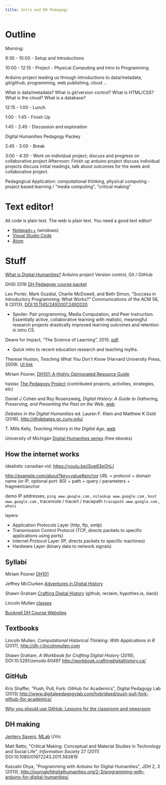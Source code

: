 ```yaml
---
title: Intro and DH Pedagogy
---
```


# Outline

Morning: 

9:30 - 10:00 - Setup and Introductions

10:00 - 12:15 - Project - Physical Computing and Intro to Programming

Arduino project leading us through introductions to data/metadata, git/github, programming, web publishing, cloud … 

What is data/metadata? 
What is git/version control? 
What is HTML/CSS? 
What is the cloud? What is a database?

12:15 - 1:00 - Lunch

1:00 - 1:45 - Finish Up 

1:45 - 2:45 - Discussion and exploration 

Digital Humanities Pedagogy Packey

2:45 - 3:00 - Break

3:00 - 4:30 - Work on individual project; discuss and progress on collaborative project
Afternoon: 
Finish up arduino project
discuss individual projects
discuss initial readings, 
talk about outcomes for the week and collaborative project. 

Pedagogical Application: computational thinking, physical computing - project based learning / "media computing", "critical making"

# Text editor!

All code is plain text.
The web is plain text.
You need a good text editor!

- [Notepad++](https://notepad-plus-plus.org/) (windows)
- [Visual Studio Code](https://code.visualstudio.com/)
- [Atom](https://atom.io/)

# Stuff

[What is Digital Humanities?](http://whatisdigitalhumanities.com/)
Arduino project
Version control, Git / GitHub

DHSI 2016 [DH Pedagogy course packet](http://dhsi.org/content/2016Curriculum/11.%20Digital%20Humanities%20Pedagogy-%20Integration%20in%20the%20Curriculum%20(2016).pdf)

Leo Porter, Mark Guzdial, Charlie McDowell, and Beth Simon, “Success in Introductory Programming: What Works?” Communications of the ACM 56, 8 (2013), [DOI:10.1145/2492007.2492020](https://doi.org/10.1145/2492007.2492020).
- Spoiler: Pair programming, Media Computation, and Peer Instruction. Essentially active, collaborative learning with realistic, meaningful research projects drastically improved learning outcomes and retention in intro CS.

Deans for Impact, “The Science of Learning”, 2015. [pdf](https://swcarpentry.github.io/instructor-training/files/papers/science-of-learning-2015.pdf).
- Quick intro to recent education research and teaching myths.

Therese Huston, *Teaching What You Don't Know* (Harvard University Press, 2009). [UI link](http://search.lib.uidaho.edu/UID:everything:CP71195091260001451) 

Miriam Posner, [DH101: A Highly Opinionated Resource Guide](https://docs.google.com/document/d/1Z-14hgZPMIiAzT6vx1mVg5l60zkRVU9EHgZgK9HHdU4/edit)

hastac [The Pedagogy Project](https://www.hastac.org/pedagogy-project) (contributed projects, activities, strategies, etc)

Daniel J Cohen and Roy Rosenzweig, *Digital History: A Guide to Gathering, Preserving, and Presenting the Past on the Web*, [web](http://chnm.gmu.edu/digitalhistory/)

*Debates in the Digital Humanities* ed. Lauren F. Klein and Matthew K Gold (2016), http://dhdebates.gc.cuny.edu/

T. Mills Kelly, *Teaching History in the Digital Age*, [web](http://dx.doi.org/10.3998/dh.12146032.0001.001)

University of Michigan [Digital Humanities series](http://www.digitalculture.org/books/book-series/digital-humanities-series/) (free ebooks)

## How the internet works

idealistic canadian vid: https://youtu.be/i5oe63pOhLI

http://example.com/about?key=value#anchor
URL = protocol + domain name (or IP, optional port :80) + path + query / parameters + fragment/anchor

demo IP addresses, `ping www.google.com` , `nslookup www.google.com` , `host www.google.com` , traceroute / tracert / tracepath `tracepath www.google.com` , `whois`

layers:
- Application Protocols Layer (http, ftp, smtp)
- Transmission Control Protocol (TCP, directs packets to specific applications using ports) 
- Internet Protocol Layer (IP, directs packets to specific machines)
- Hardware Layer (binary data to network signals)

## Syllabi

Miriam Posner [DH101](http://miriamposner.com/dh101f15/)

Jeffrey McClurken [Adventures in Digital History](http://courses.mcclurken.org/adh/syllabus/)

Shawn Graham [Crafting Digital History](http://site.craftingdigitalhistory.ca/) (github, reclaim, hypothes.is, slack)

Lincoln Mullen [classes](http://lincolnmullen.com/#classes)

[Bucknell DH Course Websites](http://dhpedagogy.blogs.bucknell.edu/bucknell-dh-course-websites/)

## Textbooks 

Lincoln Mullen, *Computational Historical Thinking: With Applications in R* (2017), http://dh-r.lincolnmullen.com

Shawn Graham, *A Workbook for Crafting Digital History* (2016), DOI:10.5281/zenodo.60497 http://workbook.craftingdigitalhistory.ca/

## GitHub

Kris Shaffer, "Push, Pull, Fork: GitHub for Academics", Digital Pedagogy Lab (2013) http://www.digitalpedagogylab.com/hybridped/push-pull-fork-github-for-academics/

[Why you should use GitHub: Lessons for the classroom and newsroom](http://www.storybench.org/use-github-lessons-classroom-newsroom/)

## DH making

[Jentery Sayers](http://www.jenterysayers.com/), [MLab](http://maker.uvic.ca/) UVic

Matt Ratto, "Critical Making: Conceptual and Material Studies in Technology and Social Life", *Information Society* 27 (2011) DOI:10.1080/01972243.2011.583819

Kazushi Ohya, "Programming with Arduino for Digital Humanities", *JDH* 2, 3 (2013), http://journalofdigitalhumanities.org/2-3/programming-with-arduino-for-digital-humanities/

